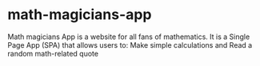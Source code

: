 # math-magicians-app
Math magicians App is a website for all fans of mathematics. It is a Single Page App (SPA) that allows users to:  Make simple calculations and Read a random math-related quote
